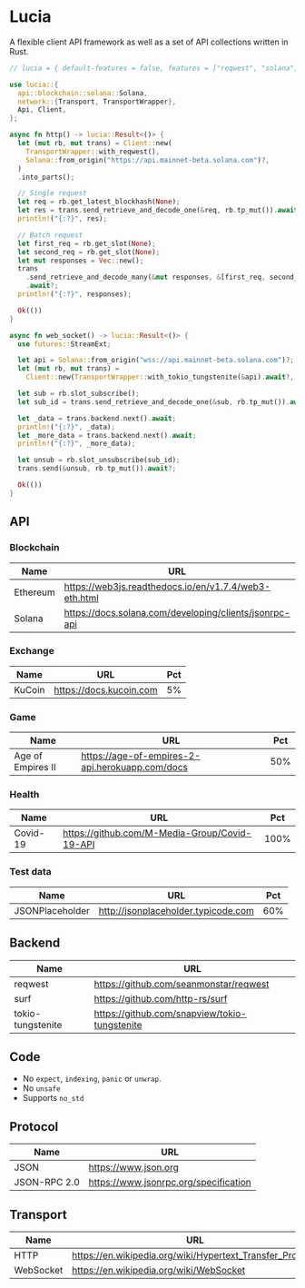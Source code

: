 # Lucia

A flexible client API framework as well as a set of API collections written in Rust.

```rust
// lucia = { default-features = false, features = ["reqwest", "solana", "tokio-tungstenite"], version = "0.1" }

use lucia::{
  api::blockchain::solana::Solana,
  network::{Transport, TransportWrapper},
  Api, Client,
};

async fn http() -> lucia::Result<()> {
  let (mut rb, mut trans) = Client::new(
    TransportWrapper::with_reqwest(),
    Solana::from_origin("https://api.mainnet-beta.solana.com")?,
  )
  .into_parts();

  // Single request
  let req = rb.get_latest_blockhash(None);
  let res = trans.send_retrieve_and_decode_one(&req, rb.tp_mut()).await?;
  println!("{:?}", res);

  // Batch request
  let first_req = rb.get_slot(None);
  let second_req = rb.get_slot(None);
  let mut responses = Vec::new();
  trans
    .send_retrieve_and_decode_many(&mut responses, &[first_req, second_req], rb.tp_mut())
    .await?;
  println!("{:?}", responses);

  Ok(())
}

async fn web_socket() -> lucia::Result<()> {
  use futures::StreamExt;

  let api = Solana::from_origin("wss://api.mainnet-beta.solana.com")?;
  let (mut rb, mut trans) =
    Client::new(TransportWrapper::with_tokio_tungstenite(&api).await?, api).into_parts();

  let sub = rb.slot_subscribe();
  let sub_id = trans.send_retrieve_and_decode_one(&sub, rb.tp_mut()).await?.result;

  let _data = trans.backend.next().await;
  println!("{:?}", _data);
  let _more_data = trans.backend.next().await;
  println!("{:?}", _more_data);

  let unsub = rb.slot_unsubscribe(sub_id);
  trans.send(&unsub, rb.tp_mut()).await?;

  Ok(())
}
```

## API

### Blockchain

|Name    |URL                                                   |Pct |
|--------|------------------------------------------------------|----|
|Ethereum|https://web3js.readthedocs.io/en/v1.7.4/web3-eth.html |  3%|
|Solana  |https://docs.solana.com/developing/clients/jsonrpc-api| 85%|

### Exchange

|Name  |URL                                                   |Pct |
|------|------------------------------------------------------|----|
|KuCoin|https://docs.kucoin.com                               |  5%|

### Game

|Name             |URL                                                  |Pct |
|-----------------|-----------------------------------------------------|----|
|Age of Empires II|https://age-of-empires-2-api.herokuapp.com/docs      | 50%|

### Health

|Name    |URL                                                |Pct |
|--------|---------------------------------------------------|----|
|Covid-19|https://github.com/M-Media-Group/Covid-19-API      |100%|

### Test data

|Name           |URL                                             |Pct |
|---------------|------------------------------------------------|----|
|JSONPlaceholder|http://jsonplaceholder.typicode.com             |60%|

## Backend

|Name             |URL                                          |
|-----------------|---------------------------------------------|
|reqwest          |https://github.com/seanmonstar/reqwest       |
|surf             |https://github.com/http-rs/surf              |
|tokio-tungstenite|https://github.com/snapview/tokio-tungstenite|

## Code

- No `expect`, `indexing`, `panic` or `unwrap`.
- No `unsafe`
- Supports `no_std`

## Protocol

|Name        |URL                                  |
|------------|-------------------------------------|
|JSON        |https://www.json.org                 |
|JSON-RPC 2.0|https://www.jsonrpc.org/specification|

## Transport

|Name     |URL                                                      |
|---------|---------------------------------------------------------|
|HTTP     |https://en.wikipedia.org/wiki/Hypertext_Transfer_Protocol|
|WebSocket|https://en.wikipedia.org/wiki/WebSocket                  |
